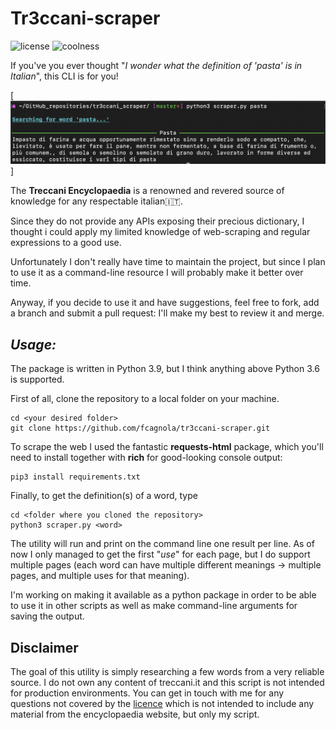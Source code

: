 # **Tr3ccani-scraper**  

![license](https://img.shields.io/github/license/fcagnola/tr3ccani-scraper)
![coolness](https://img.shields.io/badge/coolness-high-blue)

If you've you ever thought "*I wonder what the definition of 'pasta' is in Italian*", this CLI is for you!

[![example](CLI_example.png)]

The **Treccani Encyclopaedia** is a renowned and revered source of knowledge for any respectable italian🇮🇹.

Since they do not provide any APIs exposing their precious dictionary, I thought i could apply my limited knowledge of web-scraping and regular expressions to a good use.  

Unfortunately I don't really have time to maintain the project, but since I plan to use it as a command-line resource I will probably make it better over time.

Anyway, if you decide to use it and have suggestions, feel free to fork, add a branch and submit a pull request: I'll make my best to review it and merge.  

## _Usage:_

The package is written in Python 3.9, but I think anything above Python 3.6 is supported.

First of all, clone the repository to a local folder on your machine.

```shell
cd <your desired folder>
git clone https://github.com/fcagnola/tr3ccani-scraper.git
```

To scrape the web I used the fantastic **requests-html** package, which you'll need to install together with **rich** for good-looking console output:

```shell
pip3 install requirements.txt
```

Finally, to get the definition(s) of a word, type

```shell
cd <folder where you cloned the repository>
python3 scraper.py <word>
```

The utility will run and print on the command line one result per line. As of now I only managed to get the first "*use*" for each page, but I do support multiple pages (each word can have multiple different meanings -> multiple pages, and multiple uses for that meaning).

I'm working on making it available as a python package in order to be able to use it in other scripts as well as make command-line arguments for saving the output.

## Disclaimer

The goal of this utility is simply researching a few words from a very reliable source. I do not own any content of treccani.it and this script is not intended for production environments.
You can get in touch with me for any questions not covered by the [licence](https://github.com/fcagnola/tr3ccani-scraper/blob/afb27a8aba6bf47ea109f2c1be16e27c1def8288/LICENSE) which is not intended to include any material from the encyclopaedia website, but only my script.
